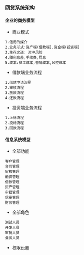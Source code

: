 ### 网贷系统架构

#### 企业的商务模型
* 商业模式
```text
1.信用的媒介
2.业务形式:资产端(借款端),资金端(投资端)
3.生存之道: 对冲风险
4.赚利息差,手续费,罚息
5.成本:员工成本,营销成本,风控成本
```

* 借款端业务流程
```text
1.借款申请流程
2.审核流程
3.放款流程
4.还款流程
```
* 投资端业务流程
```text
1.上标流程
2.投标流程
3.回款流程
```

#### 信息系统模型
* 全部功能
```text
客户管理
合同管理
审核管理
融资管理
借款管理
资产管理
审批管理
信审管理
财务管理

```
* 全部角色
```text
测试人员
开发人员
审批人员
业务人员
```
* 权限设置
```text

```











